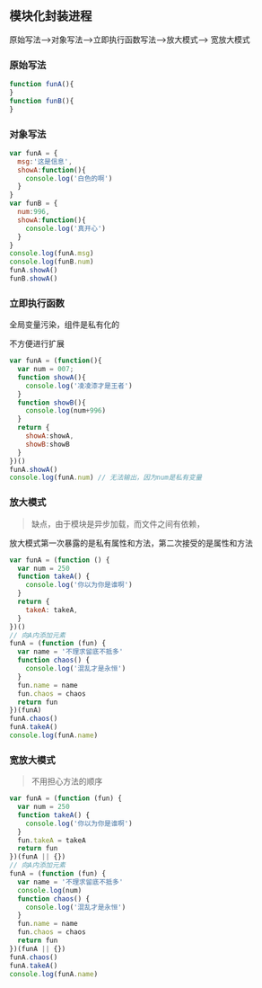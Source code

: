 ## 模块化封装进程

原始写法-->对象写法-->立即执行函数写法-->放大模式--> 宽放大模式

### **原始写法**

```js
function funA(){
}
function funB(){
}
```

### **对象写法**

```js
var funA = {
  msg:'这是信息',
  showA:function(){
    console.log('白色的啊')
  }
}
var funB = {
  num:996,
  showA:function(){
    console.log('真开心')
  }
}
console.log(funA.msg)
console.log(funB.num)
funA.showA()
funB.showA()
```

### **立即执行函数**

全局变量污染，组件是私有化的

不方便进行扩展

```js
var funA = (function(){
  var num = 007;
  function showA(){
    console.log('凌凌漆才是王者')
  }
  function showB(){
    console.log(num+996)
  }
  return {
    showA:showA,
    showB:showB
  }
})()
funA.showA()
console.log(funA.num) // 无法输出，因为num是私有变量
```

### **放大模式**

> 缺点，由于模块是异步加载，而文件之间有依赖，

放大模式第一次暴露的是私有属性和方法，第二次接受的是属性和方法

```js
var funA = (function () {
  var num = 250
  function takeA() {
    console.log('你以为你是谁啊')
  }
  return {
    takeA: takeA,
  }
})()
// 向A内添加元素
funA = (function (fun) {
  var name = '不理求留底不抵多'
  function chaos() {
    console.log('混乱才是永恒')
  }
  fun.name = name
  fun.chaos = chaos
  return fun
})(funA)
funA.chaos()
funA.takeA()
console.log(funA.name)
```

### **宽放大模式**

> 不用担心方法的顺序

```js
var funA = (function (fun) {
  var num = 250
  function takeA() {
    console.log('你以为你是谁啊')
  }
  fun.takeA = takeA
  return fun
})(funA || {})
// 向A内添加元素
funA = (function (fun) {
  var name = '不理求留底不抵多'
  console.log(num)
  function chaos() {
    console.log('混乱才是永恒')
  }
  fun.name = name
  fun.chaos = chaos
  return fun
})(funA || {})
funA.chaos()
funA.takeA()
console.log(funA.name)
```

